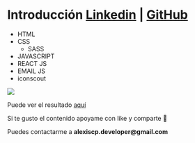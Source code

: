 # Introducción  [Linkedin](https://www.linkedin.com/in/alexiscampomanes/) | [GitHub](https://github.com/Alexis-Campomanes)

- HTML
- CSS
    - SASS
- JAVASCRIPT
- REACT JS
- EMAIL JS
- iconscout

![](https://i.postimg.cc/fRtPx7CG/Screenshot-33.jpg)

<p>Puede ver el resultado <a href='https://cv-alexis-campomanes.netlify.app/'>aquí</a></p>

<p>Si te gusto el contenido apoyame con like y comparte 💓</p>
<p>Puedes contactarme a <strong>alexiscp.developer@gmail.com<strong></p>
